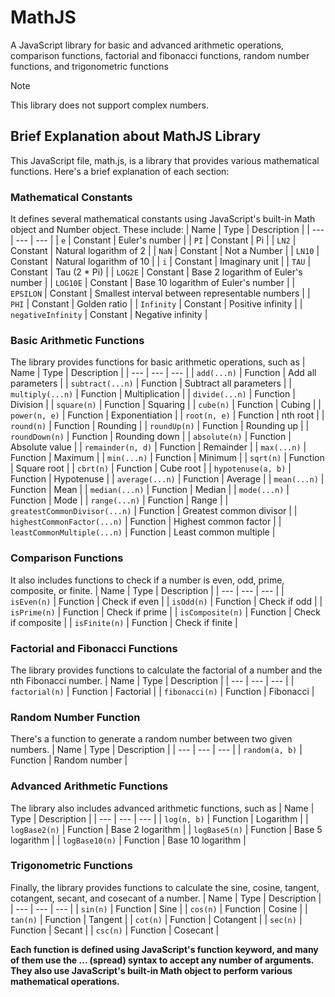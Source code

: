 # MathJS
 A JavaScript library for basic and advanced arithmetic operations, comparison functions, factorial and fibonacci functions, random number functions, and trigonometric functions

> [!NOTE]
> This library does not support complex numbers.

## Brief Explanation about MathJS Library

This JavaScript file, math.js, is a library that provides various mathematical functions. Here's a brief explanation of each section:

### Mathematical Constants
It defines several mathematical constants using JavaScript's built-in Math object and Number object. These include:
| Name | Type | Description |
| --- | --- | --- |
| `e` | Constant | Euler's number |
| `PI` | Constant | Pi |
| `LN2` | Constant | Natural logarithm of 2 |
| `NaN` | Constant | Not a Number |
| `LN10` | Constant | Natural logarithm of 10 |
| `i` | Constant | Imaginary unit |
| `TAU` | Constant | Tau (2 * Pi) |
| `LOG2E` | Constant | Base 2 logarithm of Euler's number |
| `LOG10E` | Constant | Base 10 logarithm of Euler's number |
| `EPSILON` | Constant | Smallest interval between representable numbers |
| `PHI` | Constant | Golden ratio |
| `Infinity` | Constant | Positive infinity |
| `negativeInfinity` | Constant | Negative infinity |

### Basic Arithmetic Functions
The library provides functions for basic arithmetic operations, such as
| Name | Type | Description |
| --- | --- | --- |
| `add(...n)` | Function | Add all parameters |
| `subtract(...n)` | Function | Subtract all parameters |
| `multiply(...n)` | Function | Multiplication |
| `divide(...n)` | Function | Division |
| `square(n)` | Function | Squaring |
| `cube(n)` | Function | Cubing |
| `power(n, e)` | Function | Exponentiation |
| `root(n, e)` | Function | nth root |
| `round(n)` | Function | Rounding |
| `roundUp(n)` | Function | Rounding up |
| `roundDown(n)` | Function | Rounding down |
| `absolute(n)` | Function | Absolute value |
| `remainder(n, d)` | Function | Remainder |
| `max(...n)` | Function | Maximum |
| `min(...n)` | Function | Minimum |
| `sqrt(n)` | Function | Square root |
| `cbrt(n)` | Function | Cube root |
| `hypotenuse(a, b)` | Function | Hypotenuse |
| `average(...n)` | Function | Average |
| `mean(...n)` | Function | Mean |
| `median(...n)` | Function | Median |
| `mode(...n)` | Function | Mode |
| `range(...n)` | Function | Range |
| `greatestCommonDivisor(...n)` | Function | Greatest common divisor |
| `highestCommonFactor(...n)` | Function | Highest common factor |
| `leastCommonMultiple(...n)` | Function | Least common multiple |

### Comparison Functions
It also includes functions to check if a number is even, odd, prime, composite, or finite.
| Name | Type | Description |
| --- | --- | --- |
| `isEven(n)` | Function | Check if even |
| `isOdd(n)` | Function | Check if odd |
| `isPrime(n)` | Function | Check if prime |
| `isComposite(n)` | Function | Check if composite |
| `isFinite(n)` | Function | Check if finite |

### Factorial and Fibonacci Functions
The library provides functions to calculate the factorial of a number and the nth Fibonacci number.
| Name | Type | Description |
| --- | --- | --- |
| `factorial(n)` | Function | Factorial |
| `fibonacci(n)` | Function | Fibonacci |

### Random Number Function
There's a function to generate a random number between two given numbers.
| Name | Type | Description |
| --- | --- | --- |
| `random(a, b)` | Function | Random number |

### Advanced Arithmetic Functions
The library also includes advanced arithmetic functions, such as
| Name | Type | Description |
| --- | --- | --- |
| `log(n, b)` | Function | Logarithm |
| `logBase2(n)` | Function | Base 2 logarithm |
| `logBase5(n)` | Function | Base 5 logarithm |
| `logBase10(n)` | Function | Base 10 logarithm |

### Trigonometric Functions
Finally, the library provides functions to calculate the sine, cosine, tangent, cotangent, secant, and cosecant of a number.
| Name | Type | Description |
| --- | --- | --- |
| `sin(n)` | Function | Sine |
| `cos(n)` | Function | Cosine |
| `tan(n)` | Function | Tangent |
| `cot(n)` | Function | Cotangent |
| `sec(n)` | Function | Secant |
| `csc(n)` | Function | Cosecant |

**Each function is defined using JavaScript's function keyword, and many of them use the ... (spread) syntax to accept any number of arguments. They also use JavaScript's built-in Math object to perform various mathematical operations.**